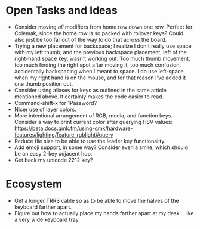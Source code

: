 # Open Tasks and Ideas

* Consider moving _all_ modifiers from home row down one row.
  Perfect for Colemak, since the home row is so packed with rollover keys?
  Could also just be too far out of the way to do that across the board.
* Trying a new placement for backspace;
  I realize I don't really use space with my left thumb,
  and the previous backspace placement, left of the right-hand space key,
  wasn't working out.
  Too much thumb movement, too much finding the right spot after moving it,
  too much confusion, accidentally backspacing when I meant to space.
  I do use left-space when my right hand is on the mouse,
  and for that reason I've added it one thumb position out.
* Consider using aliases for keys as outlined in the same article mentioned above.
  It certainly makes the code easier to read.
* Command-shift-x for 1Password?
* Nicer use of layer colors.
* More intentional arrangement of RGB, media, and function keys.
  Consider a way to print current color after querying HSV values:
  https://beta.docs.qmk.fm/using-qmk/hardware-features/lighting/feature_rgblight#query
* Reduce file size to be able to use the leader key functionality.
* Add emoji support, in some way?
  Consider even a smile, which should be an easy 2-key adjacent hop.
* Get back my unicode 2212 key?

# Ecosystem

* Get a longer TRRS cable so as to be able to move the halves of the keyboard
  farther apart.
* Figure out how to actually place my hands farther apart at my desk…
  like a very wide keyboard tray.
